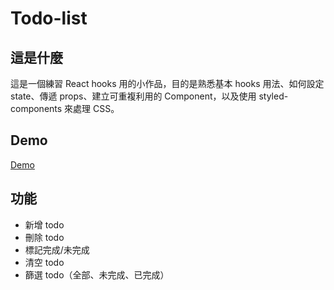 # Todo-list
## 這是什麼
這是一個練習 React hooks 用的小作品，目的是熟悉基本 hooks 用法、如何設定 state、傳遞 props、建立可重複利用的 Component，以及使用 styled-components 來處理 CSS。

## Demo
[Demo](https://awuuu0716.github.io/react-todo-list/)

## 功能

* 新增 todo
* 刪除 todo
* 標記完成/未完成
* 清空 todo
* 篩選 todo（全部、未完成、已完成）